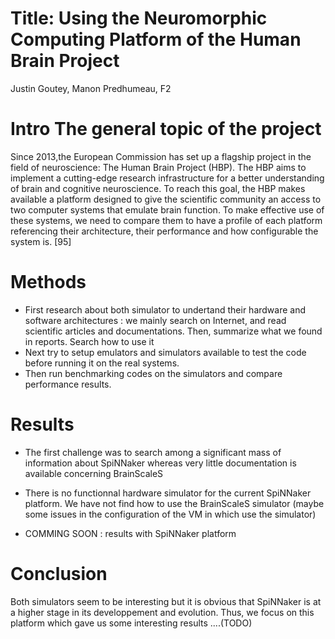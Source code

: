 # Title: Using the Neuromorphic Computing Platform of the Human Brain Project
Justin Goutey, Manon Predhumeau, F2

# Intro The general topic of the project
Since 2013,the European Commission has set up a flagship project in the field of neuroscience: The Human Brain Project (HBP). The HBP aims to implement a cutting-edge research infrastructure for a better understanding of brain and cognitive neuroscience. To reach this goal, the HBP makes available a platform designed to give the scientific community an access to two computer systems that emulate brain function. To make effective use of these systems, we need to compare them to have a profile of each platform referencing their architecture, their performance and how configurable the system is.
[95]

# Methods
* First research about both simulator to undertand their hardware and software architectures : we mainly search on Internet, and read scientific articles and documentations. Then, summarize what we found in reports. Search how to use it
* Next try to setup emulators and simulators available to test the code before running it on the real systems.
* Then run benchmarking codes on the simulators and compare performance results.

# Results

* The first challenge was to search among a significant mass of information about SpiNNaker whereas very little documentation is available concerning BrainScaleS
    
* There is no functionnal hardware simulator for the current SpiNNaker platform.
  We have not find how to use the BrainScaleS simulator (maybe some issues in the configuration of the VM in which use the simulator)
* COMMING SOON : results with SpiNNaker platform

# Conclusion

Both simulators seem to be interesting but it is obvious that SpiNNaker is at a higher stage in its developpement and evolution. Thus, we focus on this platform which gave us some interesting results ....(TODO)
